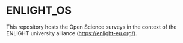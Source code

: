 # ENLIGHT_OS
This repository hosts the Open Science surveys in the context of the ENLIGHT university alliance (https://enlight-eu.org/). 

